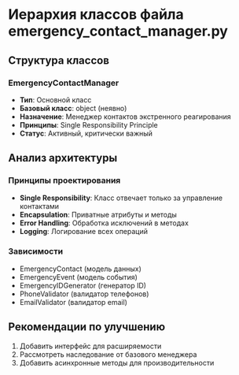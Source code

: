 # Иерархия классов файла emergency_contact_manager.py

## Структура классов

### EmergencyContactManager
- **Тип**: Основной класс
- **Базовый класс**: object (неявно)
- **Назначение**: Менеджер контактов экстренного реагирования
- **Принципы**: Single Responsibility Principle
- **Статус**: Активный, критически важный

## Анализ архитектуры

### Принципы проектирования
- **Single Responsibility**: Класс отвечает только за управление контактами
- **Encapsulation**: Приватные атрибуты и методы
- **Error Handling**: Обработка исключений в методах
- **Logging**: Логирование всех операций

### Зависимости
- EmergencyContact (модель данных)
- EmergencyEvent (модель события)
- EmergencyIDGenerator (генератор ID)
- PhoneValidator (валидатор телефонов)
- EmailValidator (валидатор email)

## Рекомендации по улучшению
1. Добавить интерфейс для расширяемости
2. Рассмотреть наследование от базового менеджера
3. Добавить асинхронные методы для производительности